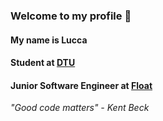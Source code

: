 ### Welcome to my profile 👋

#### My name is Lucca

#### Student at **[DTU](https://www.dtu.dk/)**

#### Junior Software Engineer at **[Float](https://www.floatanalytics.com/)**

*"Good code matters" - Kent Beck*
